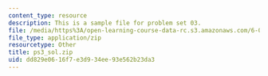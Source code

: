 ```yaml
---
content_type: resource
description: This is a sample file for problem set 03.
file: /media/https%3A/open-learning-course-data-rc.s3.amazonaws.com/6-00sc-introduction-to-computer-science-and-programming-spring-2011/dd829e0616f7e3d934ee93e562b23da3_ps3_sol.zip
file_type: application/zip
resourcetype: Other
title: ps3_sol.zip
uid: dd829e06-16f7-e3d9-34ee-93e562b23da3
---
```


